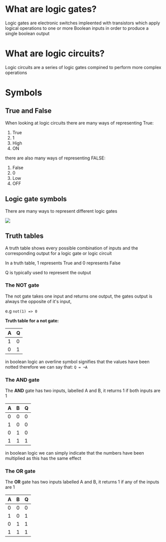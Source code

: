 # What are logic gates?

Logic gates are electronic switches impleented with transistors which apply logical operations to one or more Boolean inputs in order to produce a single boolean output

# What are logic circuits?

Logic circuits are a series of logic gates compined to perform more complex operations

# Symbols

## True and False

When looking at logic circuits there are many ways of representing True:

1. True
2. 1
3. High
4. ON

there are also many ways of representing FALSE:

1. False
2. 0
3. Low
4. OFF

## Logic gate symbols

There are many ways to represent different logic gates

![](https://www.shutterstock.com/image-vector/digital-logic-gate-symbols-black-260nw-1731006772.jpg)

## Truth tables
A truth table shows every possible combination of inputs and the corresponding output for a logic gate or logic circuit

In a truth table, 1 represents True and 0 represents False

Q is typically used to represent the output

### The **NOT** gate

The not gate takes one input and returns one output, the gates output is always the opposite of it's input, 

e.g `not(1) => 0`


**Truth table for a not gate:**

| A | Q |
|---|---|
| 1 | 0 |
| 0 | 1 |

in boolean logic an overline symbol signifies that the values have been notted
therefore we can say that:
`Q = ¬A`


### The **AND** gate

The **AND** gate has two inputs, labelled A and B, it returns 1 if both inputs are 1

| A | B | Q |
|---|---|---|
| 0 | 0 | 0 |
| 1 | 0 | 0 |
| 0 | 1 | 0 |
| 1 | 1 | 1 |

in boolean logic we can simply indicate that the numbers have been multiplied as this has the same effect

### The **OR** gate

The **OR** gate has two inputs labelled A and B, it returns 1 if any of the inputs are 1

| A | B | Q |
|---|---|---|
| 0 | 0 | 0 |
| 1 | 0 | 1 |
| 0 | 1 | 1 |
| 1 | 1 | 1 |





